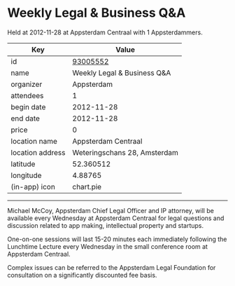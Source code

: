 # Weekly Legal & Business Q&A
Held at 2012-11-28 at Appsterdam Centraal with 1 Appsterdammers.
        
|Key|Value
|---|---|
|id|[93005552](https://www.meetup.com/appsterdam/events/93005552/)|
|name|Weekly Legal & Business Q&A|
|organizer|Appsterdam|
|attendees|1|
|begin date|2012-11-28|
|end date|2012-11-28|
|price|0|
|location name|Appsterdam Centraal|
|location address|Weteringschans 28, Amsterdam|
|latitude|52.360512|
|longitude|4.88765|
|(in-app) icon|chart.pie|

---

Michael McCoy, Appsterdam Chief Legal Officer and IP attorney, will be available every Wednesday at Appsterdam Centraal for legal questions and discussion related to app making, intellectual property and startups.

One-on-one sessions will last 15-20 minutes each immediately following the Lunchtime Lecture every Wednesday in the small conference room at Appsterdam Centraal.

Complex issues can be referred to the Appsterdam Legal Foundation for consultation on a significantly discounted fee basis.


